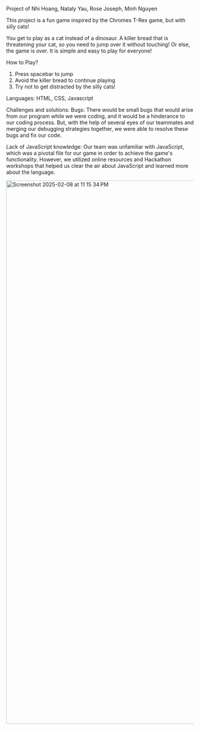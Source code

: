 Project of Nhi Hoang, Nataly Yau, Rose Joseph, Minh Nguyen

This project is a fun game inspired by the Chromes T-Rex game, but with silly cats!

You get to play as a cat instead of a dinosaur. A killer bread that is threatening your cat, so you need to jump over it without touching! Or else, the game is over. It is simple and easy to play for everyone!

How to Play?
1. Press spacebar to jump
2. Avoid the killer bread to continue playing
3. Try not to get distracted by the silly cats!

Languages:
HTML, CSS, Javascript

Challenges and solutions:
Bugs: There would be small bugs that would arise from our program while we were coding, and it would be a hinderance to our coding process. But, with the help of several eyes of our teammates and merging our debugging strategies together, we were able to resolve these bugs and fix our code.

Lack of JavaScript knowledge: Our team was unfamiliar with JavaScript, which was a pivotal file for our game in order to achieve the game's functionality. However, we utilized online resources and Hackathon workshops that helped us clear the air about JavaScript and learned more about the language.

<img width="1455" alt="Screenshot 2025-02-08 at 11 15 34 PM" src="https://github.com/user-attachments/assets/28fc4762-4a10-442a-af55-13d8513c113a" />

